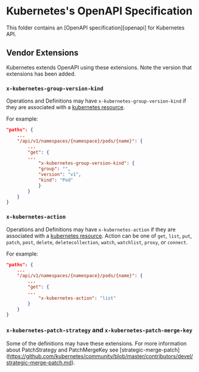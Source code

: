 # Kubernetes's OpenAPI Specification

This folder contains an [OpenAPI specification][openapi] for Kubernetes API.

## Vendor Extensions

Kubernetes extends OpenAPI using these extensions. Note the version that
extensions has been added.

### `x-kubernetes-group-version-kind`

Operations and Definitions may have `x-kubernetes-group-version-kind` if they
are associated with a [kubernetes resource](https://github.com/kubernetes/community/blob/master/contributors/devel/api-conventions.md#resources).


For example:

``` json
"paths": {
    ...
    "/api/v1/namespaces/{namespace}/pods/{name}": {
        ...
        "get": {
        ...
            "x-kubernetes-group-version-kind": {
            "group": "",
            "version": "v1",
            "kind": "Pod"
            }
        }
    }
}
```

### `x-kubernetes-action`

Operations and Definitions may have `x-kubernetes-action` if they
are associated with a [kubernetes resource](https://github.com/kubernetes/community/blob/master/contributors/devel/api-conventions.md#resources).
Action can be one of `get`, `list`, `put`, `patch`, `post`, `delete`, `deletecollection`, `watch`, `watchlist`, `proxy`, or `connect`.


For example:

``` json
"paths": {
    ...
    "/api/v1/namespaces/{namespace}/pods/{name}": {
        ...
        "get": {
        ...
            "x-kubernetes-action": "list"
        }
    }
}
```

### `x-kubernetes-patch-strategy` and `x-kubernetes-patch-merge-key`

Some of the definitions may have these extensions. For more information about PatchStrategy and PatchMergeKey see
[strategic-merge-patch] (https://github.com/kubernetes/community/blob/master/contributors/devel/strategic-merge-patch.md).
